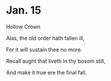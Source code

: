 # Jan. 15

Hollow Crown



Alas, the old order hath fallen ill,

For it will sustain thee no more.

Recall aught that liveth in thy bosom still,

And make it true ere the final fall.
